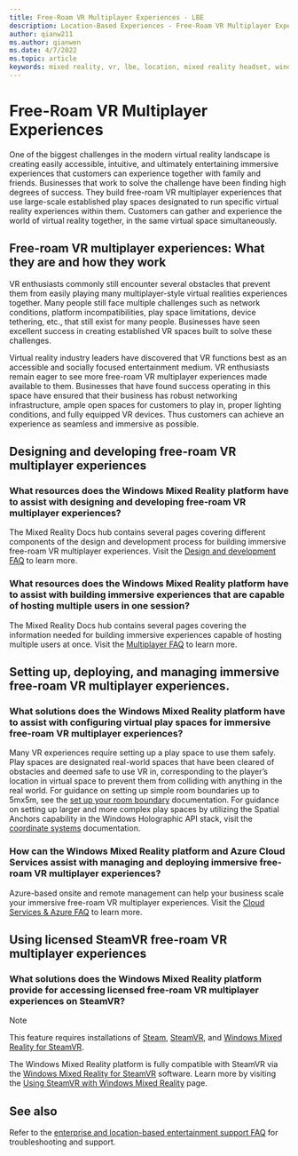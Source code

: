 ```yaml
---
title: Free-Roam VR Multiplayer Experiences - LBE
description: Location-Based Experiences - Free-Roam VR Multiplayer Experiences
author: qianw211
ms.author: qianwen
ms.date: 4/7/2022
ms.topic: article
keywords: mixed reality, vr, lbe, location, mixed reality headset, windows mixed reality headset, virtual reality headset, hardware, HoloLens, multiplayer, cloud services, azure, prototyping, manufacturing
---
```


# Free-Roam VR Multiplayer Experiences 

One of the biggest challenges in the modern virtual reality landscape is creating easily accessible, intuitive, and ultimately entertaining immersive experiences that customers can experience together with family and friends. Businesses that work to solve the challenge have been finding high degrees of success. They build free-roam VR multiplayer experiences that use large-scale established play spaces designated to run specific virtual reality experiences within them. Customers can gather and experience the world of virtual reality together, in the same virtual space simultaneously.  

## Free-roam VR multiplayer experiences: What they are and how they work

VR enthusiasts commonly still encounter several obstacles that prevent them from easily playing many multiplayer-style virtual realities experiences together. Many people still face multiple challenges such as network conditions, platform incompatibilities, play space limitations, device tethering, etc., that still exist for many people. Businesses have seen excellent success in creating established VR spaces built to solve these challenges.

Virtual reality industry leaders have discovered that VR functions best as an accessible and socially focused entertainment medium. VR enthusiasts remain eager to see more free-roam VR multiplayer experiences made available to them. Businesses that have found success operating in this space have ensured that their business has robust networking infrastructure, ample open spaces for customers to play in, proper lighting conditions, and fully equipped VR devices. Thus customers can achieve an experience as seamless and immersive as possible. 

## Designing and developing free-roam VR multiplayer experiences

### What resources does the Windows Mixed Reality platform have to assist with designing and developing free-roam VR multiplayer experiences? 

The Mixed Reality Docs hub contains several pages covering different components of the design and development process for building immersive free-roam VR multiplayer experiences. Visit the [Design and development FAQ](enterprise-lbe-faq.md#design-and-development-faq) to learn more.

### What resources does the Windows Mixed Reality platform have to assist with building immersive experiences that are capable of hosting multiple users in one session?

The Mixed Reality Docs hub contains several pages covering the information needed for building immersive experiences capable of hosting multiple users at once. Visit the [Multiplayer FAQ](enterprise-lbe-faq.md#multiplayer-faq) to learn more.

## Setting up, deploying, and managing immersive free-roam VR multiplayer experiences.

### What solutions does the Windows Mixed Reality platform have to assist with configuring virtual play spaces for immersive free-roam VR multiplayer experiences?

Many VR experiences require setting up a play space to use them safely. Play spaces are designated real-world spaces that have been cleared of obstacles and deemed safe to use VR in, corresponding to the player’s location in virtual space to prevent them from colliding with anything in the real world. For guidance on setting up simple room boundaries up to 5mx5m, see the [set up your room boundary](set-up-windows-mixed-reality.md#set-up-your-room-boundary) documentation. For guidance on setting up larger and more complex play spaces by utilizing the Spatial Anchors capability in the Windows Holographic API stack, visit the [coordinate systems](/windows/mixed-reality/design/coordinate-systems) documentation. 
 
### How can the Windows Mixed Reality platform and Azure Cloud Services assist with managing and deploying immersive free-roam VR multiplayer experiences? 

Azure-based onsite and remote management can help your business scale your immersive free-roam VR multiplayer experiences. Visit the [Cloud Services & Azure FAQ](enterprise-lbe-faq.md#cloud-services--azure-faq) to learn more.
 
## Using licensed SteamVR free-roam VR multiplayer experiences

### What solutions does the Windows Mixed Reality platform provide for accessing licensed free-roam VR multiplayer experiences on SteamVR?

>[!Note] 
>This feature requires installations of [Steam](https://store.steampowered.com/about/%3Fsnr%3D1_4_4__11), [SteamVR](https://store.steampowered.com/app/250820/SteamVR/), and [Windows Mixed Reality for SteamVR](https://store.steampowered.com/app/719950/Windows_Mixed_Reality_for_SteamVR/).

The Windows Mixed Reality platform is fully compatible with SteamVR via the [Windows Mixed Reality for SteamVR](https://store.steampowered.com/app/719950/Windows_Mixed_Reality_for_SteamVR/) software. Learn more by visiting the [Using SteamVR with Windows Mixed Reality](using-steamvr-with-windows-mixed-reality.md) page.
 
## See also

Refer to the [enterprise and location-based entertainment support FAQ](enterprise-lbe-faq.md) for troubleshooting and support.